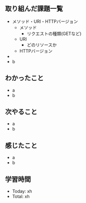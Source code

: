## 取り組んだ課題一覧
- メソッド・URI・HTTPバージョン
  - メソッド
    - リクエストの種類(GETなど)
  - URI
    - どのリソースか
  - HTTPバージョン
- 
- b
## わかったこと
- a
- b
## 次やること
- a
- b
## 感じたこと
- a
- b
## 学習時間
- Today: xh
- Total: xh
